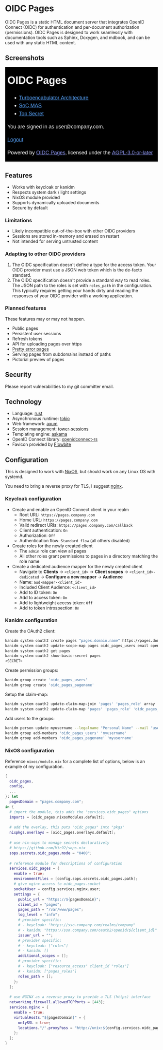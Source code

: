 # OIDC Pages

OIDC Pages is a static HTML document server that integrates OpenID Connect (OIDC) for authentication and per-document authorization (permissions).
OIDC Pages is designed to work seamlessly with documentation tools such as Sphinx, Doxygen, and mdbook, and can be used with any static HTML content.

## Screenshots

![OIDC Pages index](/screenshots/index.png?raw=true "OIDC Pages index")

## Features

- Works with keycloak or kanidm
- Respects system dark / light settings
- NixOS module provided
- Supports dynamically uploaded documents
- Secure by default

### Limitations

- Likely incompatible out-of-the-box with other OIDC providers
- Sessions are stored in-memory and erased on restart
- Not intended for serving untrusted content

### Adapting to other OIDC providers

1. The OIDC specification doesn't define a type for the access token.
   Your OIDC provider must use a JSON web token which is the de-facto standard.
2. The OIDC specification doesn't provide a standard way to read roles.
   The JSON path to the roles is set with `roles_path` in the configuration.
   This typically requires getting your hands dirty and reading the responses
   of your OIDC provider with a working application.

### Planned features

These features may or may not happen.

- Public pages
- Persistent user sessions
- Refresh tokens
- API for uploading pages over https
- [Pretty error pages](https://docs.rs/tower-http/0.6.2/tower_http/services/struct.ServeDir.html#method.not_found_service)
- Serving pages from subdomains instead of paths
- Pictorial preview of pages

## Security

Please report vulnerabilities to my git committer email.

## Technology

- Language: [rust](https://www.rust-lang.org)
- Asynchronous runtime: [tokio](https://tokio.rs)
- Web framework: [axum](https://github.com/tokio-rs/axum)
- Session management: [tower-sessions](https://github.com/maxcountryman/tower-sessions)
- Templating engine: [askama](https://github.com/djc/askama)
- OpenID Connect library: [openidconnect-rs](https://github.com/ramosbugs/openidconnect-rs)
- Favicon provided by [Flowbite](https://flowbite.com/icons)

## Configuration

This is designed to work with [NixOS], but should work on any Linux OS with
systemd.

You need to bring a reverse proxy for TLS, I suggest [nginx].

### Keycloak configuration

- Create and enable an OpenID Connect client in your realm
  - Root URL: `https://pages.company.com`
  - Home URL: `https://pages.company.com`
  - Valid redirect URIs: `https://pages.company.com/callback`
  - Client authentication: `On`
  - Authorization: `Off`
  - Authentication flow: `Standard flow` (all others disabled)
- Create roles for the newly created client
  - The `admin` role can view all pages
  - All other roles grant permissions to pages in a directory matching the role name
- Create a dedicated audience mapper for the newly created client
  - Navigate to **Clients** -> `<client_id>` -> **Client scopes**
    -> `<client_id>-dedicated` -> **Configure a new mapper** -> **Audience**
  - Name: `aud-mapper-<client_id>`
  - Included Client Audience: `<client_id>`
  - Add to ID token: `On`
  - Add to access token: `On`
  - Add to lightweight access token: `Off`
  - Add to token introspection: `On`

### Kanidm configuration

Create the OAuth2 client:

```bash
kanidm system oauth2 create pages "pages.domain.name" https://pages.domain.name
kanidm system oauth2 update-scope-map pages oidc_pages_users email openid profile groups
kanidm system oauth2 get pages
kanidm system oauth2 show-basic-secret pages
<SECRET>
```

Create permission groups:

```bash
kanidm group create 'oidc_pages_users'
kanidm group create 'oidc_pages_pagename'
```

Setup the claim-map:

```bash
kanidm system oauth2 update-claim-map-join 'pages' 'pages_role' array
kanidm system oauth2 update-claim-map 'pages' 'pages_role' 'oidc_pages_pagename' 'pagename'
```

Add users to the groups:

```bash
kanidm person update myusername --legalname "Personal Name" --mail "user@example.com"
kanidm group add-members 'oidc_pages_users' 'myusername'
kanidm group add-members 'oidc_pages_pagename' 'myusername'
```

### NixOS configuration

Reference `nixos/module.nix` for a complete list of options,
below is an example of my configuration.

```nix
{
  oidc_pages,
  config,
  ...
}: let
  pagesDomain = "pages.company.com";
in {
  # import the module, this adds the "services.oidc_pages" options
  imports = [oidc_pages.nixosModules.default];

  # add the overlay, this puts "oidc_pages" into "pkgs"
  nixpkgs.overlays = [oidc_pages.overlays.default];

  # use nix-sops to manage secrets declaratively
  # https://github.com/Mic92/sops-nix
  sops.secrets.oidc_pages.mode = "0400";

  # reference module for descriptions of configuration
  services.oidc_pages = {
    enable = true;
    environmentFiles = [config.sops.secrets.oidc_pages.path];
    # give nginx access to oidc_pages.socket
    socketUser = config.services.nginx.user;
    settings = {
      public_url = "https://${pagesDomain}";
      client_id = "pages";
      pages_path = "/var/www/pages";
      log_level = "info";
      # provider specific:
      # - keycloak: "https://sso.company.com/realms/company"
      # - kanidm: "https://sso.company.com/oauth2/openid/${client_id}"
      issuer_url = "";
      # provider specific:
      # - keycloak: ["roles"]
      # - kanidm: []
      additional_scopes = [];
      # provider specific:
      # - keycloak: ["resource_access" client_id "roles"]
      # - kanidm: ["pages_roles"]
      roles_path = [];
    };
  };

  # use NGINX as a reverse proxy to provide a TLS (https) interface
  networking.firewall.allowedTCPPorts = [443];
  services.nginx = {
    enable = true;
    virtualHosts."${pagesDomain}" = {
      onlySSL = true;
      locations."/".proxyPass = "http://unix:${config.services.oidc_pages.bindPath}";
    };
  };
}
```

[NixOS]: https://nixos.org
[nginx]: https://nginx.org
